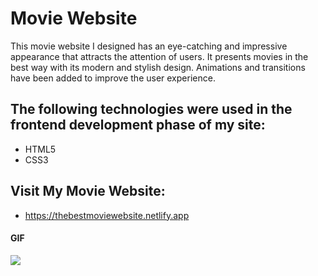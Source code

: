 <h1>Movie Website</h1>

This movie website I designed has an eye-catching and impressive appearance that attracts the attention of users. It presents movies in the best way with its modern and stylish design. Animations and transitions have been added to improve the user experience.

<h2> The following technologies were used in the frontend development phase of my site: </h2>

- HTML5
- CSS3

<h2> Visit My Movie Website: </h2>

- https://thebestmoviewebsite.netlify.app

<h4>GIF</h4>

![](img/Movie-Web.gif)
